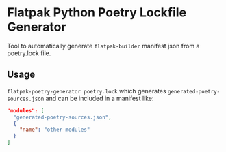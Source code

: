 # Flatpak Python Poetry Lockfile Generator

Tool to automatically generate `flatpak-builder` manifest json from a poetry.lock file.

## Usage

`flatpak-poetry-generator poetry.lock` which generates
`generated-poetry-sources.json` and can be included in a manifest like:

```json
"modules": [
  "generated-poetry-sources.json",
  {
    "name": "other-modules"
  }
]
```

